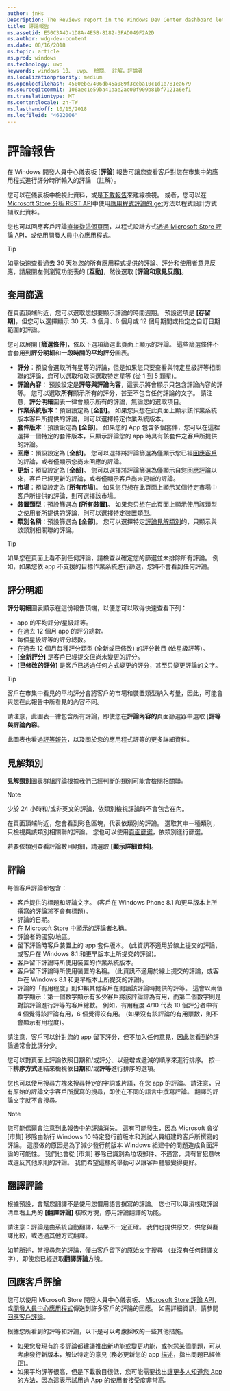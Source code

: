 ```yaml
---
author: jnHs
Description: The Reviews report in the Windows Dev Center dashboard lets you see the reviews (comments) that customers entered when rating your app in the Store.
title: 評論報告
ms.assetid: E50C3A4D-1D8A-4E5B-8182-3FAD049F2A2D
ms.author: wdg-dev-content
ms.date: 08/16/2018
ms.topic: article
ms.prod: windows
ms.technology: uwp
keywords: windows 10、 uwp、 檢閱、 註解，評論者
ms.localizationpriority: medium
ms.openlocfilehash: 4500ebe7406db45a089f3ceba10c1d1e781ea679
ms.sourcegitcommit: 106aec1e59ba41aae2ac00f909b81bf7121a6ef1
ms.translationtype: MT
ms.contentlocale: zh-TW
ms.lasthandoff: 10/15/2018
ms.locfileid: "4622006"
---
```

# <a name="reviews-report"></a>評論報告


在 Windows 開發人員中心儀表板 [**評論**] 報告可讓您查看客戶對您在市集中的應用程式進行評分時所輸入的評論 （註解）。

您可以在儀表板中檢視此資料，或是[下載報告](download-analytic-reports.md)來離線檢視。 或者，您可以在[Microsoft Store 分析 REST API](../monetize/access-analytics-data-using-windows-store-services.md)中使用[應用程式評論的 get](../monetize/get-app-reviews.md)方法以程式設計方式擷取此資料。

您也可以回應客戶評論[直接從這個頁面](respond-to-customer-reviews.md)，以程式設計方式[透過 Microsoft Store 評論 API](../monetize/submit-responses-to-app-reviews.md)，或使用[開發人員中心應用程式](https://www.microsoft.com/store/apps/dev-center/9nblggh4r5ws)。

> [!TIP]
> 如需快速查看過去 30 天為您的所有應用程式提供的評論、評分和使用者意見反應，請展開左側瀏覽功能表的 **\[互動\]**，然後選取 **\[評論和意見反應\]**。 


## <a name="apply-filters"></a>套用篩選

在頁面頂端附近，您可以選取您想要顯示評論的時間週期。 預設選項是 **\[存留期\]**，但您可以選擇顯示 30 天、3 個月、6 個月或 12 個月期間或指定之自訂日期範圍的評論。

您可以展開 **\[篩選條件\]**，依以下選項篩選此頁面上顯示的評論。 這些篩選條件不會套用到**評分明細**和**一段時間的平均評分**圖表。

-   **評分**：預設會選取所有星等的評論，但是如果您只要查看與特定星級評等相關聯的評論，您可以選取和取消選取特定星等 (從 1 到 5 顆星)。
- **評論內容**： 預設設定是**評等與評論內容**，這表示將會顯示只包含評論內容的評等。 您可以選取**所有**顯示所有的評分，甚至不包含任何評論的文字。 請注意，**評分明細**圖表一律會顯示所有的評論，無論您的選取項目。
-   **作業系統版本**：預設設定為 **\[全部\]**。 如果您只想在此頁面上顯示該作業系統版本客戶所提供的評論，則可以選擇特定作業系統版本。
-   **套件版本**：預設設定為 **\[全部\]**。 如果您的 App 包含多個套件，您可以在這裡選擇一個特定的套件版本，只顯示評論您的 app 時具有該套件之客戶所提供的評論。
-   **回應**：預設設定為 **\[全部\]**。 您可以選擇將評論篩選為僅顯示您已經[回應客戶](respond-to-customer-reviews.md)的評論，或者僅顯示您尚未回應的評論。
-   **更新**：預設設定為 **\[全部\]**。 您可以選擇將評論篩選為僅顯示自您[回應評論](respond-to-customer-reviews.md)以來，客戶已經更新的評論，或者僅顯示客戶尚未更新的評論。
-   **市場**：預設設定為 **\[所有市場\]**。 如果您只想在此頁面上顯示某個特定市場中客戶所提供的評論，則可選擇該市場。
-   **裝置類型**：預設篩選為 **\[所有裝置\]**。 如果您只想在此頁面上顯示使用該類型之使用者所提供的評論，則可以選擇特定裝置類型。
-   **類別名稱**：預設篩選為 **\[全部\]**。 您可以選擇特定[評論見解類別](#review-insight-categories)的，只顯示與該類別相關聯的評論。 

> [!TIP]
> 如果您在頁面上看不到任何評論，請檢查以確定您的篩選並未排除所有評論。 例如，如果您依 app 不支援的目標作業系統進行篩選，您將不會看到任何評論。


## <a name="ratings-breakdown"></a>評分明細

**評分明細**圖表顯示在這份報告頂端，以便您可以取得快速查看下列： 
- app 的平均評分/星級評等。
- 在過去 12 個月 app 的評分總數。
- 每個星級評等的評分總數。
- 在過去 12 個月每種評分類型 (全新或已修改) 的評分數目 (依星級評等)。
 - **\[全新評分\]** 是客戶已經提交但尚未變更的評分。
 - **\[已修改的評分\]** 是客戶已透過任何方式變更的評分，甚至只變更評論的文字。

> [!TIP]
> 客戶在市集中看見的平均評分會將客戶的市場和裝置類型納入考量，因此，可能會與您在此報告中所看見的內容不同。

請注意，此圖表一律包含所有評論，即使您在**評論內容的**頁面篩選器中選取 [**評等與評論內容**。

此圖表也看過[評等報告](ratings-report.md)，以及關於您的應用程式評等的更多詳細資料。


<span id = "review-insight-categories" />

## <a name="insight-categories"></a>見解類別

**見解類別**圖表群組評論根據我們已經判斷的類別可能會檢閱相關聯。

> [!NOTE]
> 少於 24 小時和/或非英文的評論，依類別檢視評論時不會包含在內。

在頁面頂端附近，您會看到彩色區塊，代表依類別的評論。 選取其中一種類別，只檢視與該類別相關聯的評論。 您也可以使用[頁面篩選](#apply-filters)，依類別進行篩選。

若要依類別查看評論數目明細，請選取 **\[顯示詳細資料\]**。 


## <a name="reviews"></a>評論

每個客戶評論都包含：

-   客戶提供的標題和評論文字。 (客戶在 Windows Phone 8.1 和更早版本上所撰寫的評論將不會有標題)。
-   評論的日期。
-   在 Microsoft Store 中顯示的評論者名稱。
-   評論者的國家/地區。
-   留下評論時客戶裝置上的 app 套件版本。 (此資訊不適用於線上提交的評論，或客戶在 Windows 8.1 和更早版本上所提交的評論)。
-   客戶留下評論時所使用裝置的作業系統版本。
-   客戶留下評論時所使用裝置的名稱。 (此資訊不適用於線上提交的評論，或客戶在 Windows 8.1 和更早版本上所提交的評論)。
-   評論的「有用程度」則仰賴其他客戶在閱讀該評論時提供的評等。 這會以兩個數字顯示：第一個數字顯示有多少客戶將該評論評為有用，而第二個數字則是對該評論進行評等的客戶總數。 例如，有用程度 4/10 代表 10 個評分者中有 4 個覺得該評論有用，6 個覺得沒有用。 (如果沒有該評論的有用票數，則不會顯示有用程度)。

請注意，客戶可以針對您的 app 留下評分，但不加入任何意見，因此您看到的評論通常會比評分少。

您可以對頁面上評論依照日期和/或評分、以遞增或遞減的順序來進行排序。 按一下**排序方式**連結來檢視依**日期**和/或**評等**進行排序的選項。

您也可以使用搜尋方塊來搜尋特定的字詞或片語，在您 app 的評論。 請注意，只有原始的評論文字客戶所撰寫的搜尋，即使在不同的語言中撰寫評論。 翻譯的評論文字就不會搜尋。

> [!NOTE]
> 您可能偶爾會注意到此報告中的評論消失。 這有可能發生，因為 Microsoft 會從 \[市集\] 移除由執行 Windows 10 特定發行前版本和測試人員組建的客戶所撰寫的評論。 這麼做的原因是為了減少發行前版本 Windows 組建中的問題造成負面評論的可能性。 我們也會從 \[市集\] 移除已識別為垃圾郵件、不適當，具有冒犯意味或違反其他原則的評論。 我們希望這樣的舉動可以讓客戶體驗變得更好。


## <a name="translating-reviews"></a>翻譯評論

根據預設，會幫您翻譯不是使用您慣用語言撰寫的評論。 您也可以取消核取評論清單右上角的 **\[翻譯評論\]** 核取方塊，停用評論翻譯的功能。

請注意：評論是由系統自動翻譯，結果不一定正確。 我們也提供原文，供您與翻譯比較，或透過其他方式翻譯。

如前所述，當搜尋您的評論，僅由客戶留下的原始文字搜尋 （並沒有任何翻譯文字），即使您已經選取**翻譯評論**方塊。


## <a name="responding-to-customer-reviews"></a>回應客戶評論

您可以使用 Microsoft Store 開發人員中心儀表板、 [Microsoft Store 評論 API](../monetize/submit-responses-to-app-reviews.md)，或[開發人員中心應用程式](https://www.microsoft.com/store/apps/dev-center/9nblggh4r5ws)傳送到許多客戶的評論的回應。 如需詳細資訊，請參閱[回應客戶評論](respond-to-customer-reviews.md)。

根據您所看到的評等和評論，以下是可以考慮採取的一些其他措施。

-   如果您發現有許多評論都建議推出新功能或變更功能，或抱怨某個問題，可以考慮發行新版本，解決特定的意見 (務必更新您的 app [描述](create-app-descriptions.md)，指出問題已經修正)。
-   如果平均評等很高，但是下載數目很低，您可能需要找出[讓更多人知道您 App](attract-customers-and-promote-your-apps.md) 的方法，因為這表示試用過 App 的使用者接受度非常高。


 

 

 

